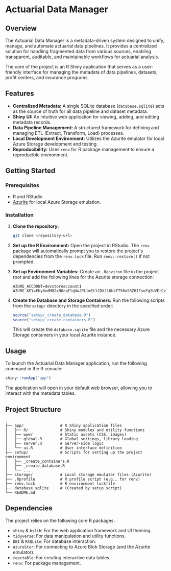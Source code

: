 # Actuarial Data Manager

## Overview

The Actuarial Data Manager is a metadata-driven system designed to unify, manage, and automate actuarial data pipelines. It provides a centralized solution for handling fragmented data from various sources, enabling transparent, auditable, and maintainable workflows for actuarial analysis.

The core of the project is an R Shiny application that serves as a user-friendly interface for managing the metadata of data pipelines, datasets, profit centers, and insurance programs.

## Features

-   **Centralized Metadata:** A single SQLite database (`database.sqlite`) acts as the source of truth for all data pipeline and dataset metadata.
-   **Shiny UI:** An intuitive web application for viewing, adding, and editing metadata records.
-   **Data Pipeline Management:** A structured framework for defining and managing ETL (Extract, Transform, Load) processes.
-   **Local Development Environment:** Utilizes the Azurite emulator for local Azure Storage development and testing.
-   **Reproducibility:** Uses `renv` for R package management to ensure a reproducible environment.

## Getting Started

### Prerequisites

-   R and RStudio
-   [Azurite](https://learn.microsoft.com/en-us/azure/storage/common/storage-use-azurite) for local Azure Storage emulation.

### Installation

1.  **Clone the repository:**
    ```bash
    git clone <repository-url>
    ```

2.  **Set up the R Environment:**
    Open the project in RStudio. The `renv` package will automatically prompt you to restore the project's dependencies from the `renv.lock` file. Run `renv::restore()` if not prompted.

3.  **Set up Environment Variables:**
    Create an `.Renviron` file in the project root and add the following lines for the Azurite storage connection:
    ```
    AZURE_ACCOUNT=devstoreaccount1
    AZURE_KEY=Eby8vdM02xNOcqFlqUwJPLlmEtlCDXJ1OUzFT50uSRZ6IFsuFq2UVErCz4I6tq/K1SZFPTOtr/KBHBeksoGMGw==
    ```

4.  **Create the Database and Storage Containers:**
    Run the following scripts from the `setup/` directory in the specified order:
    ```R
    source("setup/_create_database.R")
    source("setup/_create_containers.R")
    ```
    This will create the `database.sqlite` file and the necessary Azure Storage containers in your local Azurite instance.

## Usage

To launch the Actuarial Data Manager application, run the following command in the R console:

```R
shiny::runApp("app")
```

The application will open in your default web browser, allowing you to interact with the metadata tables.

## Project Structure

```
.
├── app/                # R Shiny application files
│   ├── R/              # Shiny modules and utility functions
│   ├── www/            # Static assets (CSS, images)
│   ├── global.R        # Global settings, library loading
│   ├── server.R        # Server-side logic
│   └── ui.R            # User interface definition
├── setup/              # Scripts for setting up the project environment
│   ├── _create_containers.R
│   ├── _create_database.R
│   └── ...
├── storage/            # Local storage emulator files (Azurite)
├── .Rprofile           # R profile script (e.g., for renv)
├── renv.lock           # R environment lockfile
├── database.sqlite     # (Created by setup script)
└── README.md
```

## Dependencies

The project relies on the following core R packages:

-   `shiny` & `bslib`: For the web application framework and UI theming.
-   `tidyverse`: For data manipulation and utility functions.
-   `DBI` & `RSQLite`: For database interaction.
-   `AzureStor`: For connecting to Azure Blob Storage (and the Azurite emulator).
-   `reactable`: For creating interactive data tables.
-   `renv`: For package management.
